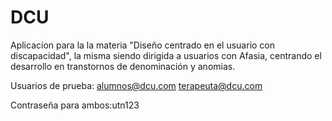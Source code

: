 # DCU
Aplicacion para la la materia "Diseño centrado en el usuario con discapacidad", la misma siendo dirigida a usuarios con Afasia, centrando el desarrollo en transtornos de denominación y anomias.

Usuarios de prueba:
alumnos@dcu.com
terapeuta@dcu.com

Contraseña para ambos:utn123

